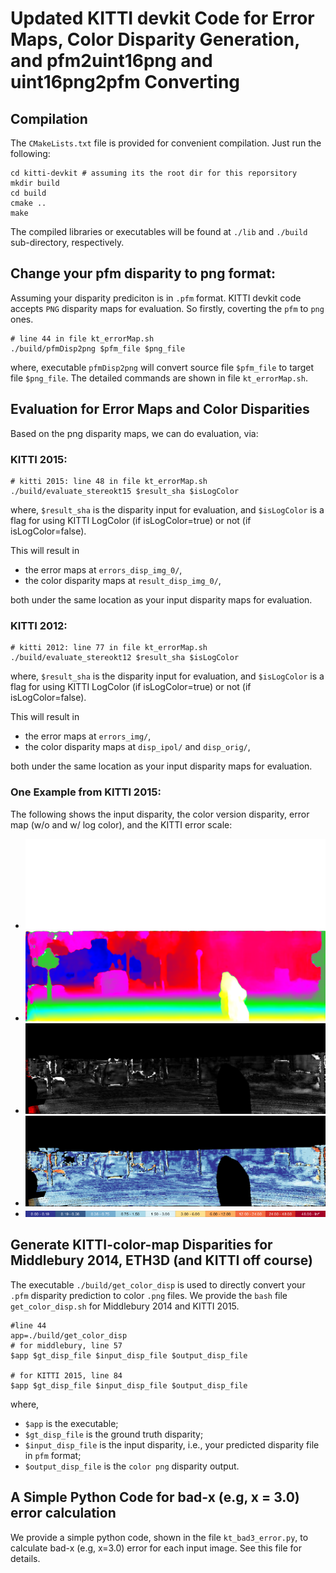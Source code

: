 # Updated KITTI devkit Code for Error Maps, Color Disparity Generation, and pfm2uint16png and uint16png2pfm Converting

## Compilation

The `CMakeLists.txt` file is provided for convenient compilation. Just run the following:

```
cd kitti-devkit # assuming its the root dir for this reporsitory
mkdir build
cd build
cmake ..
make
```

The compiled libraries or executables will be found at `./lib` and `./build` sub-directory, respectively.

## Change your pfm disparity to png format:

Assuming your disparity prediciton is in `.pfm` format. KITTI devkit code accepts `PNG` disparity maps for evaluation. So firstly, coverting the `pfm` to `png` ones.

```
# line 44 in file kt_errorMap.sh
./build/pfmDisp2png $pfm_file $png_file
```

where, executable `pfmDisp2png` will convert source file `$pfm_file` to target file `$png_file`. The detailed commands are shown in file `kt_errorMap.sh`.

## Evaluation for Error Maps and Color Disparities

Based on the png disparity maps, we can do evaluation, via:

### KITTI 2015:

```
# kitti 2015: line 48 in file kt_errorMap.sh
./build/evaluate_stereokt15 $result_sha $isLogColor
```

where, `$result_sha` is the disparity input for evaluation, and `$isLogColor` is a flag for using KITTI LogColor (if isLogColor=true) or not (if isLogColor=false).

This will result in 
- the error maps at `errors_disp_img_0/`,
- the color disparity maps at `result_disp_img_0/`,

both under the same location as your input disparity maps for evaluation.

### KITTI 2012:

```
# kitti 2012: line 77 in file kt_errorMap.sh
./build/evaluate_stereokt12 $result_sha $isLogColor
```

where, `$result_sha` is the disparity input for evaluation, and `$isLogColor` is a flag for using KITTI LogColor (if isLogColor=true) or not (if isLogColor=false).

This will result in 

- the error maps at `errors_img/`,
- the color disparity maps at `disp_ipol/` and `disp_orig/`,

both under the same location as your input disparity maps for evaluation.

### One Example from KITTI 2015:

The following shows the input disparity, the color version disparity, error map (w/o and w/ log color), and the KITTI error scale:

- ![disp-input](./imgs/kt15_000002_10_input.png)
- ![disp-color](./imgs/kt15_000002_10_color.png)
- ![disp-err](./imgs/kt15_000002_10_errorMap.png)
- ![disp-err](./imgs/kt15_000002_10_logcolorErrorMap.png)
- ![err-scale](./imgs/kitti_scale.png)

## Generate KITTI-color-map Disparities for Middlebury 2014, ETH3D (and KITTI off course)
The executable `./build/get_color_disp` is used to directly convert your `.pfm` disparity prediction to color `.png` files. 
We provide the `bash` file `get_color_disp.sh` for Middlebury 2014 and KITTI 2015.

```
#line 44
app=./build/get_color_disp
# for middlebury, line 57
$app $gt_disp_file $input_disp_file $output_disp_file

# for KITTI 2015, line 84
$app $gt_disp_file $input_disp_file $output_disp_file
```

where,
- `$app` is the executable;
- `$gt_disp_file` is the ground truth disparity;
- `$input_disp_file` is the input disparity, i.e., your predicted disparity file in `pfm` format;
- `$output_disp_file` is the `color png` disparity output.

## A Simple Python Code for bad-x (e.g, x = 3.0) error calculation
We provide a simple python code, shown in the file `kt_bad3_error.py`, to calculate bad-x (e.g, x=3.0) error for each input image. See this file for details.
